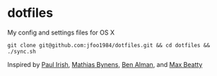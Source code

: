 dotfiles
========

My config and settings files for OS X

    git clone git@github.com:jfoo1984/dotfiles.git && cd dotfiles && ./sync.sh

Inspired by [Paul Irish](https://github.com/paulirish/dotfiles), [Mathias Bynens](https://github.com/mathiasbynens/dotfiles/), [Ben Alman](https://github.com/cowboy/dotfiles), and [Max Beatty](https://github.com/maxbeatty/dotfiles)

